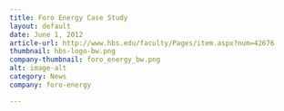 ```yaml
---
title: Foro Energy Case Study
layout: default
date: June 1, 2012
article-url: http://www.hbs.edu/faculty/Pages/item.aspx?num=42676
thumbnail: hbs-logo-bw.png
company-thumbnail: foro_energy_bw.png
alt: image-alt
category: News
company: foro-energy

---
```

